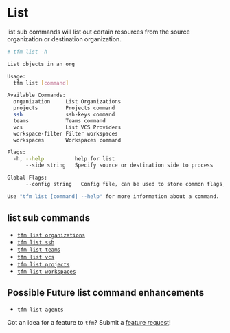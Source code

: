 # List

list sub commands will list out certain resources from the source organization or destination organization.

```sh
# tfm list -h

List objects in an org

Usage:
  tfm list [command]

Available Commands:
  organization     List Organizations
  projects         Projects command
  ssh              ssh-keys command
  teams            Teams command
  vcs              List VCS Providers
  workspace-filter Filter workspaces
  workspaces       Workspaces command

Flags:
  -h, --help          help for list
      --side string   Specify source or destination side to process

Global Flags:
      --config string   Config file, can be used to store common flags, (default is ./.tfm.hcl).

Use "tfm list [command] --help" for more information about a command.
```

## list sub commands

- [`tfm list organizations`](list_orgs.md)
- [`tfm list ssh`](list_ssh.md)
- [`tfm list teams`](list_teams.md)
- [`tfm list vcs`](list_vcs.md)
- [`tfm list projects`](list_projects.md)
- [`tfm list workspaces`](list_workspaces.md)

## Possible Future list command enhancements

- `tfm list agents`

Got an idea for a feature to `tfm`? Submit a [feature request](https://github.com/hashicorp-services/tfm/issues/new?assignees=&labels=&template=feature_request.md&title=)!
